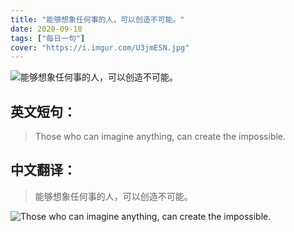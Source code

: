 ```yaml
---
title: "能够想象任何事的人，可以创造不可能。"
date: 2020-09-18
tags: ["每日一句"]
cover: "https://i.imgur.com/U3jmESN.jpg"
---
```


![能够想象任何事的人，可以创造不可能。](https://i.imgur.com/6AoiKZP.jpg)

## 英文短句：
> Those who can imagine anything, can create the impossible.

<!--more-->

## 中文翻译：
> 能够想象任何事的人，可以创造不可能。

![Those who can imagine anything, can create the impossible.](https://i.imgur.com/DjecxZl.jpg)

